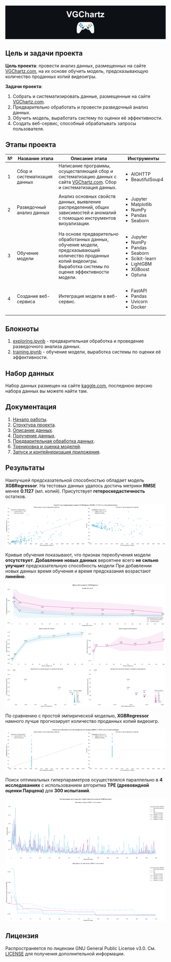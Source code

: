 ![VGChartz](resources/header.jpg)

## Цель и задачи проекта

**Цель проекта**: провести анализ данных, размещенных на сайте 
[VGChartz.com](https://www.vgchartz.com), 
на их основе обучить модель, предсказывающую количество проданных копий 
видеоигры.

**Задачи проекта**:
1. Собрать и систематизировать данные, 
размещенные на сайте [VGChartz.com](https://www.vgchartz.com).
2. Предварительно обработать и провести разведочный анализ данных.
3. Обучить модель, выработать систему по оценки её эффективности.
4. Создать веб-сервис, способный обрабатывать запросы пользователя.

## Этапы проекта 

<table>
    <thead>
        <tr>
            <th>№</th>
            <th>Название этапа</th>
            <th>Описание этапа</th>
            <th>Инструменты</th>
        </tr>
    </thead>
    <tbody>
        <tr>
            <td>1</td>
            <td>Сбор и систематизация данных</td>
            <td>
                Написание программы, осуществляющей сбор и систематизацию данных 
                с сайта <a href="https://www.vgchartz.com">VGChartz.com</a>.
                Сбор и систематизация данных.
            </td>
            <td> 
                <ul>
                    <li>AIOHTTP</li>
                    <li>BeautifulSoup4</li>
                </ul> 
            </td> 
        </tr>
         <tr>
            <td>2</td>
            <td>Разведочный анализ данных</td>
            <td>
                Анализ основных свойств данных, выявление распределений, 
                общих зависимостей и аномалий 
                с помощью инструментов визуализации.
            </td>
            <td> 
                <ul>
                    <li>Jupyter</li>
                    <li>Matplotlib</li>
                    <li>NumPy</li>
                    <li>Pandas</li>
                    <li>Seaborn</li>
                </ul> 
            </td>
        </tr>
        <tr>
        <td>3</td>
            <td>Обучение модели</td>
            <td>
                На основе предварительно обработанных данных, обучение модели, 
                предсказывающей количество проданных копий видеоигры. 
                Выработка системы по оценке эффективности модели.
            </td>
            <td> 
                <ul>
                    <li>Jupyter</li>
                    <li>NumPy</li>
                    <li>Pandas</li>
                    <li>Seaborn</li>
                    <li>Scikit-learn</li>
                    <li>LightGBM</li>
                    <li>XGBoost</li>
                    <li>Optuna</li>
                </ul> 
            </td>
        </tr>
        <tr>
            <td>4</td>
            <td>Создание веб-сервиса</td>
            <td>
                Интеграция модели в веб-сервис.
            </td>
            <td> 
                <ul>
                    <li>FastAPI</li>
                    <li>Pandas</li>
                    <li>Uvicorn</li>
                    <li>Docker</li>
                </ul> 
            </td>
        </tr>
    </tbody>
</table>

## Блокноты

1. [exploring.ipynb](notebooks/exploring.ipynb) - предварительная обработка 
и проведение разведочного анализа данных.
2. [training.ipynb](notebooks/training.ipynb) - обучение модели, 
выработка системы по оценки её эффективности.

## Набор данных

Набор данных размещен на сайте 
[kaggle.com](https://www.kaggle.com/datasets/gsimonx37/vgchartz), 
последнюю версию набора данных вы можете найти там.

## Документация

1. [Начало работы](docs/starting.md).
2. [Структура проекта](docs/structure.md).
3. [Описание данных](docs/data.md).
4. [Получение данных](docs/parsing.md).
5. [Предварительная обработка данных](docs/preprocessing.md).
6. [Тренировка и оценка моделей](docs/training.md).
7. [Запуск и контейнеризация приложения](docs/application.md).

## Результаты

Наилучшей предсказательной способностью обладает модель **XGBRegressor**. 
На тестовых данных удалось достичь метрики **RMSE** менее **0.1127** (мл. копий).
Присутствует **гетероскедастичность** остатков.

![metrics](resources/training/metrics.png)

Кривые обучения показывают, что признак переобучения модели **отсутствует**.
**Добавление новых данных** вероятнее всего **не сильно улучшит**
предсказательную способность модели
При добавлении новых данных время обучения и время предсказания 
возрастают **линейно**.

![scalability](resources/training/scalability.png)

По сравнению с простой эмпирической моделью, **XGBRegressor** 
намного лучше прогнозирует количество проданных копий видеоигр.

![dummy](resources/training/dummy.png)

Поиск оптимальных гиперпараметров осуществлялся параллельно в **4 исследованиях**
с использованием алгоритма **TPE (древовидной оценки Парцена)** для **300 испытаний**.

![studies](resources/training/studies.png)

## Лицензия

Распространяется по лицензии GNU General Public License v3.0. 
См. [LICENSE](LICENSE.txt) для получения дополнительной информации.
